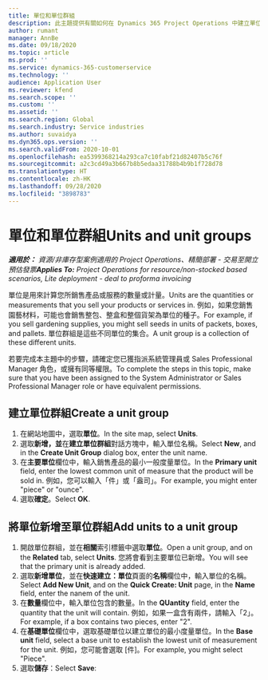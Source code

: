 ```yaml
---
title: 單位和單位群組
description: 此主題提供有關如何在 Dynamics 365 Project Operations 中建立單位和單位群組的資訊。
author: rumant
manager: AnnBe
ms.date: 09/18/2020
ms.topic: article
ms.prod: ''
ms.service: dynamics-365-customerservice
ms.technology: ''
audience: Application User
ms.reviewer: kfend
ms.search.scope: ''
ms.custom: ''
ms.assetid: ''
ms.search.region: Global
ms.search.industry: Service industries
ms.author: suvaidya
ms.dyn365.ops.version: ''
ms.search.validFrom: 2020-10-01
ms.openlocfilehash: ea5399368214a293ca7c10fabf21d82407b5c76f
ms.sourcegitcommit: a2c3cd49a3b667b8b5edaa31788b4b9b1f728d78
ms.translationtype: HT
ms.contentlocale: zh-HK
ms.lasthandoff: 09/28/2020
ms.locfileid: "3898783"
---
```

# <a name="units-and-unit-groups"></a><span data-ttu-id="f53ba-103">單位和單位群組</span><span class="sxs-lookup"><span data-stu-id="f53ba-103">Units and unit groups</span></span>

<span data-ttu-id="f53ba-104">_**適用於：** 資源/非庫存型案例適用的 Project Operations、精簡部署 - 交易至開立預估發票_</span><span class="sxs-lookup"><span data-stu-id="f53ba-104">_**Applies To:** Project Operations for resource/non-stocked based scenarios, Lite deployment - deal to proforma invoicing_</span></span>

<span data-ttu-id="f53ba-105">單位是用來計算您所銷售產品或服務的數量或計量。</span><span class="sxs-lookup"><span data-stu-id="f53ba-105">Units are the quantities or measurements that you sell your products or services in.</span></span> <span data-ttu-id="f53ba-106">例如，如果您銷售園藝材料，可能也會銷售整包、整盒和整個貨架為單位的種子。</span><span class="sxs-lookup"><span data-stu-id="f53ba-106">For example, if you sell gardening supplies, you might sell seeds in units of packets, boxes, and pallets.</span></span> <span data-ttu-id="f53ba-107">單位群組是這些不同單位的集合。</span><span class="sxs-lookup"><span data-stu-id="f53ba-107">A unit group is a collection of these different units.</span></span>

<span data-ttu-id="f53ba-108">若要完成本主題中的步驟，請確定您已獲指派系統管理員或 Sales Professional Manager 角色，或擁有同等權限。</span><span class="sxs-lookup"><span data-stu-id="f53ba-108">To complete the steps in this topic, make sure that you have been assigned to the System Administrator or Sales Professional Manager role or have equivalent permissions.</span></span>

## <a name="create-a-unit-group"></a><span data-ttu-id="f53ba-109">建立單位群組</span><span class="sxs-lookup"><span data-stu-id="f53ba-109">Create a unit group</span></span>

1. <span data-ttu-id="f53ba-110">在網站地圖中，選取**單位**。</span><span class="sxs-lookup"><span data-stu-id="f53ba-110">In the site map, select **Units**.</span></span>
2. <span data-ttu-id="f53ba-111">選取**新增，並**在**建立單位群組**對話方塊中，輸入單位名稱。</span><span class="sxs-lookup"><span data-stu-id="f53ba-111">Select **New**, and in the **Create Unit Group** dialog box, enter the unit name.</span></span>
3. <span data-ttu-id="f53ba-112">在**主要單位**欄位中，輸入銷售產品的最小一般度量單位。</span><span class="sxs-lookup"><span data-stu-id="f53ba-112">In the **Primary unit** field, enter the lowest common unit of measure that the product will be sold in.</span></span> <span data-ttu-id="f53ba-113">例如，您可以輸入「件」或「盎司」。</span><span class="sxs-lookup"><span data-stu-id="f53ba-113">For example, you might enter "piece" or "ounce".</span></span>
4. <span data-ttu-id="f53ba-114">選取**確定**。</span><span class="sxs-lookup"><span data-stu-id="f53ba-114">Select **OK**.</span></span>

## <a name="add-units-to-a-unit-group"></a><span data-ttu-id="f53ba-115">將單位新增至單位群組</span><span class="sxs-lookup"><span data-stu-id="f53ba-115">Add units to a unit group</span></span>

1. <span data-ttu-id="f53ba-116">開啟單位群組，並在**相關**索引標籤中選取**單位**。</span><span class="sxs-lookup"><span data-stu-id="f53ba-116">Open a unit group, and on the **Related** tab, select **Units**.</span></span> <span data-ttu-id="f53ba-117">您將會看到主要單位已新增。</span><span class="sxs-lookup"><span data-stu-id="f53ba-117">You will see that the primary unit is already added.</span></span>
2. <span data-ttu-id="f53ba-118">選取**新增單位**，並在**快速建立：單位**頁面的**名稱**欄位中，輸入單位的名稱。</span><span class="sxs-lookup"><span data-stu-id="f53ba-118">Select **Add New Unit**, and on the **Quick Create: Unit** page, in the **Name** field, enter the nanem of the unit.</span></span>
3. <span data-ttu-id="f53ba-119">在**數量**欄位中，輸入單位包含的數量。</span><span class="sxs-lookup"><span data-stu-id="f53ba-119">In the **QUantity** field, enter the quantity that the unit will contain.</span></span> <span data-ttu-id="f53ba-120">例如，如果一盒含有兩件，請輸入「2」。</span><span class="sxs-lookup"><span data-stu-id="f53ba-120">For example, if a box contains two pieces, enter "2".</span></span> 
4. <span data-ttu-id="f53ba-121">在**基礎單位**欄位中，選取基礎單位以建立單位的最小度量單位。</span><span class="sxs-lookup"><span data-stu-id="f53ba-121">In the **Base unit** field, select a base unit to establish the lowest unit of measurement for the unit.</span></span> <span data-ttu-id="f53ba-122">例如，您可能會選取 [件]。</span><span class="sxs-lookup"><span data-stu-id="f53ba-122">For example, you might select "Piece".</span></span>
5. <span data-ttu-id="f53ba-123">選取**儲存**：</span><span class="sxs-lookup"><span data-stu-id="f53ba-123">Select **Save**:</span></span>
